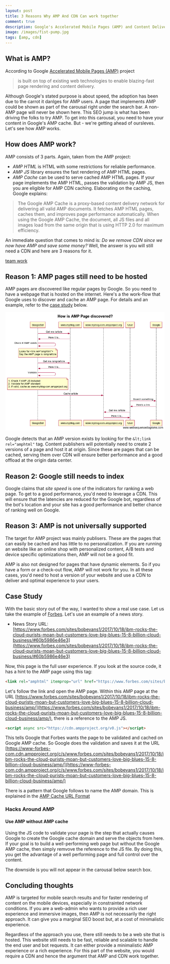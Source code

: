 ```yaml
---
layout: post
title: 3 Reasons Why AMP And CDN Can work together
comment: true
description: Google's Accelerated Mobile Pages (AMP) and Content Delivery Networks (CDN) are complimentary. I show the two can co-exist.
image: /images/fist-pump.jpg
tags: [amp, cdn]
---
```


## What is AMP?

According to Google [Accelerated Mobile Pages (AMP)](https://developers.google.com/amp/) project 
>is built on top of existing web technologies to enable blazing-fast page rendering and content delivery.

Although Google's stated purpose is about speed, the adoption has been due to the carrot it danlges for AMP users. A page that implements AMP could be shown as part of the carousal right under the search bar. A non-AMP page will never be shown here. This SEO jump is what has been driving the folks to try AMP. To get into this carousal, you need to have your content in Google's AMP cache. But - we're getting ahead of oursleves. Let's see how AMP works.

## How does AMP work?

AMP consists of 3 parts. Again, taken from the AMP project:

- _AMP HTML_ is HTML with some restrictions for reliable performance.
- _AMP JS_ library ensures the fast rendering of AMP HTML pages.
- _AMP Cache_ can be used to serve cached AMP HTML pages.
If your page implements the AMP HTML, passes the validation by AMP JS, then you are eligible for AMP CDN caching. Elaborating on the caching, Google explains:
>The Google AMP Cache is a proxy-based content delivery network for delivering all valid AMP documents. It fetches AMP HTML pages, caches them, and improves page performance automatically. When using the Google AMP Cache, the document, all JS files and all images load from the same origin that is using HTTP 2.0 for maximum efficiency.


An immediate question that comes to mind is: _Do we remove CDN since we now have AMP and save some money?_ Well, the answer is you will still need a CDN and here are 3 reasons for it.

[team work](/images/fist-pump.jpg)

## Reason 1: AMP pages still need to be hosted

AMP pages are discovered like regular pages by Google. So you need to have a webpage that is hosted on the internet. Here's a the work-flow that Google uses to discover and cache an AMP page. For details and an example, refer to the [case study](#case-study) below.

![How is AMP Page Discovered?](/images/how-is-amp-page-discovered.png)
 
Google detects that an AMP version exists by looking for the ```&lt;link rel="amphtml"``` tag. Content publishers will potentially need to create 2 versions of a page and host it at origin. Since these are pages that can be cached, serving them over CDN will ensure better performance and a good offload at the origin data center.

## Reason 2: Google still needs to index

Google claims that _site speed_ is one of the indicators for ranking a web page. To get to a good performance, you'd need to leverage a CDN. This will ensure that the latencies are reduced for the Google bot, regardless of the bot's location and your site has a good performance and  better chance of ranking well on Google.

## Reason 3: AMP is not universally supported

The target for AMP project was mainly publisers. These are the pages that can easily be cached and has little to no personalization. If you are running an website like an online shop with personalized content, A/B tests and device specific optimizations then, AMP will not be a good fit.

AMP is also not designed for pages that have dynamic elements. So if you have a form or a check-out flow, AMP will not work for you. In all these cases, you'd need to host a version of your website and use a CDN to deliver and optimal experience to your users. 

## Case Study
With the basic story out of the way, I wanted to show a real use case. Let us take the example of [Forbes](https://www.forbes.com/). Let's use an example of a news story. 

- News Story URL: [https://www.forbes.com/sites/bobevans1/2017/10/18/ibm-rocks-the-cloud-purists-moan-but-customers-love-big-blues-15-8-billion-cloud-business/#60b5986e46e3](https://www.forbes.com/sites/bobevans1/2017/10/18/ibm-rocks-the-cloud-purists-moan-but-customers-love-big-blues-15-8-billion-cloud-business/#60b5986e46e3)

Now, this page is the full user experience. If you look at the source code, it has a hint to the AMP page using this tag:

```html
<link rel="amphtml" itemprop="url" href="https://www.forbes.com/sites/bobevans1/2017/10/18/ibm-rocks-the-cloud-purists-moan-but-customers-love-big-blues-15-8-billion-cloud-business/amp/">
``` 

Let's follow the link and open the AMP page. Within this AMP page at the URL [https://www.forbes.com/sites/bobevans1/2017/10/18/ibm-rocks-the-cloud-purists-moan-but-customers-love-big-blues-15-8-billion-cloud-business/amp/](https://www.forbes.com/sites/bobevans1/2017/10/18/ibm-rocks-the-cloud-purists-moan-but-customers-love-big-blues-15-8-billion-cloud-business/amp/), there is a reference to the AMP JS.

```html
<script async src="https://cdn.ampproject.org/v0.js"></script>
```
This tells Google that Forbes wants the page to be validated and cached on Google AMP cache. So Google does the validation and saves it at the URL [https://www-forbes-com.cdn.ampproject.org/c/s/www.forbes.com/sites/bobevans1/2017/10/18/ibm-rocks-the-cloud-purists-moan-but-customers-love-big-blues-15-8-billion-cloud-business/amp/](https://www-forbes-com.cdn.ampproject.org/c/s/www.forbes.com/sites/bobevans1/2017/10/18/ibm-rocks-the-cloud-purists-moan-but-customers-love-big-blues-15-8-billion-cloud-business/amp/)

There is a pattern that Google follows to name the AMP domain. This is explained in the [AMP Cache URL Format](https://developers.google.com/amp/cache/overview#amp-cache-url-format)

### Hacks Around AMP

#### Use AMP without AMP cache
Using the JS code to validate your page is the step that actually causes Google to create the Google cache domain and serve the objects from here. If your goal is to build a well-performing web page but without the Google AMP cache, then simply remvove the reference to the JS file. By doing this, you get the advantage of a well performing page and full control over the content. 

The downside is you will not appear in the carousal below search box.


## Concluding thoughts
AMP is targeted for mobile search results and for faster rendering of content on the mobile devices, especially in constrainted network conditions. If you are a web-admin who wants to provide a rich user experience and immersive images, then AMP is not necessarily the right approach. It can give you a marginal SEO boost but, at a cost of minimalistic experience.

Regardless of the approach you use, there still needs to be a web site that is hosted. This website still needs to be fast, reliable and scalable to handle the end user and bot requests. It can either provide a minimalistic AMP experience or a rich experience. For this part of the website, you would require a CDN and hence the argument that AMP and CDN work together.    

   

  

